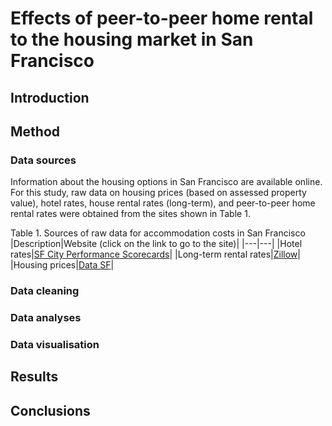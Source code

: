# Effects of peer-to-peer home rental to the housing market in San Francisco
## Introduction
## Method
### Data sources
Information about the housing options in San Francisco are available online. For this study, raw data on housing prices (based on assessed property value), hotel rates, house rental rates (long-term), and peer-to-peer home rental rates were obtained from the sites shown in Table 1.

Table 1. Sources of raw data for accommodation costs in San Francisco
|Description|Website (click on the link to go to the site)|
|---|---|
|Hotel rates|[SF City Performance Scorecards](https://sfgov.org/scorecards/tourism)|
|Long-term rental rates|[Zillow](https://www.zillow.com/san-francisco-ca/home-values/)|
|Housing prices|[Data SF](https://data.sfgov.org/Housing-and-Buildings/Assessments-by-Year-and-Neighborhood-Code/qxzx-hau5)|

### Data cleaning
### Data analyses
### Data visualisation
## Results
## Conclusions
